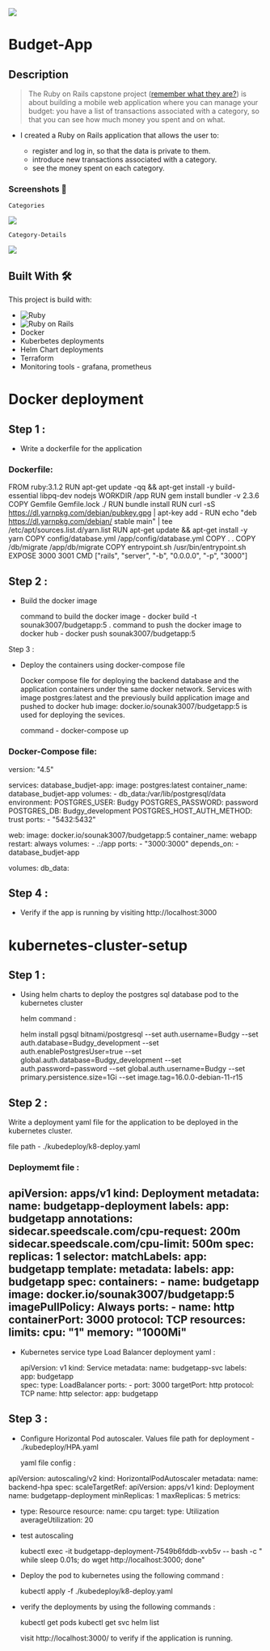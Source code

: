 ![](https://img.shields.io/badge/Microverse-blueviolet)

# Budget-App

## Description

> The Ruby on Rails capstone project ([remember what they are?](https://github.com/microverseinc/curriculum-html-css/blob/main/articles/capstone_intro.md)) is about building a mobile web application where you can manage your budget: you have a list of transactions associated with a category, so that you can see how much money you spent and on what.

- I created a Ruby on Rails application that allows the user to:

  - register and log in, so that the data is private to them.
  - introduce new transactions associated with a category.
  - see the money spent on each category.

### Screenshots 📸

    Categories
![](./app/assets/images/img1.png) 


    Category-Details 
![](./app/assets/images/img5.png) 

## Built With 🛠️

This project is build with:

-  ![Ruby](https://img.shields.io/badge/-Ruby-000000?style=flat&logo=ruby&logoColor=red)
-  ![Ruby on Rails](https://img.shields.io/badge/-Ruby_on_Rails-000000?style=flat&logo=ruby-on-rails&logoColor=blue)
-  Docker
-  Kuberbetes deployments
-  Helm Chart deployments
-  Terraform
-  Monitoring tools - grafana, prometheus

# Docker deployment 

## Step 1 : 

- Write a dockerfile for the application 

### Dockerfile:

FROM ruby:3.1.2
RUN apt-get update -qq && apt-get install -y build-essential libpq-dev nodejs
WORKDIR /app
RUN gem install bundler -v 2.3.6
COPY Gemfile Gemfile.lock ./
RUN bundle install 
RUN curl -sS https://dl.yarnpkg.com/debian/pubkey.gpg | apt-key add -
RUN echo "deb https://dl.yarnpkg.com/debian/ stable main" | tee /etc/apt/sources.list.d/yarn.list
RUN apt-get update && apt-get install -y yarn
COPY config/database.yml /app/config/database.yml
COPY . .
COPY /db/migrate /app/db/migrate
COPY entrypoint.sh /usr/bin/entrypoint.sh
EXPOSE 3000 3001
CMD ["rails", "server", "-b", "0.0.0.0", "-p", "3000"]

## Step 2 :

- Build the docker image 

  command to build the docker image - docker build -t sounak3007/budgetapp:5 .
  command to push the docker image to docker hub - docker push sounak3007/budgetapp:5 

Step 3 : 

- Deploy the containers using docker-compose file

  Docker compose file for deploying the backend database and the application containers under the same docker network. Services with image postgres:latest and the previously build application image and pushed to docker hub image: docker.io/sounak3007/budgetapp:5 is used for deploying the sevices.  

  command - docker-compose up 

### Docker-Compose file:

version: "4.5"

services:
  database_budjet-app:
    image: postgres:latest
    container_name: database_budjet-app
    volumes:
      - db_data:/var/lib/postgresql/data
    environment:
      POSTGRES_USER: Budgy
      POSTGRES_PASSWORD: password
      POSTGRES_DB: Budgy_development
      POSTGRES_HOST_AUTH_METHOD: trust
    ports:
      - "5432:5432"

  web:
    image: docker.io/sounak3007/budgetapp:5
    container_name: webapp
    restart: always
    volumes:
      - .:/app
    ports:
      - "3000:3000"
    depends_on:
      - database_budjet-app

volumes:
  db_data: 

## Step 4 :

- Verify if the app is running by visiting http://localhost:3000

# kubernetes-cluster-setup

## Step 1 :

- Using helm charts to deploy the postgres sql database pod to the kubernetes cluster 

  helm command :

  helm install pgsql bitnami/postgresql   --set auth.username=Budgy   --set auth.database=Budgy_development  --set auth.enablePostgresUser=true   --set global.auth.database=Budgy_development   --set auth.password=password   --set global.auth.username=Budgy   --set primary.persistence.size=1Gi   --set image.tag=16.0.0-debian-11-r15

## Step 2 :

Write a deployment yaml file for the application to be deployed in the kubernetes cluster.

file path - ./kubedeploy/k8-deploy.yaml

### Deploymemt file :

apiVersion: apps/v1
kind: Deployment
metadata:
  name: budgetapp-deployment
  labels:
    app: budgetapp
  annotations: 
    sidecar.speedscale.com/cpu-request: 200m
    sidecar.speedscale.com/cpu-limit: 500m
spec:
  replicas: 1
  selector:
    matchLabels:
      app: budgetapp
  template:
    metadata:
      labels:
        app: budgetapp
    spec:
      containers:
        - name: budgetapp
          image: docker.io/sounak3007/budgetapp:5
          imagePullPolicy: Always
          ports:
            - name: http
              containerPort: 3000
              protocol: TCP
          resources:
            limits:
              cpu: "1"
              memory: "1000Mi"
---
- Kubernetes service type Load Balancer deployment yaml :

  apiVersion: v1
  kind: Service
  metadata:
    name: budgetapp-svc
    labels:
      app: budgetapp    
  spec:
    type: LoadBalancer
    ports:
      - port: 3000
        targetPort: http
        protocol: TCP
        name: http
    selector:
      app: budgetapp

## Step 3 :

- Configure Horizontal Pod autoscaler.
  Values file path for deployment - ./kubedeploy/HPA.yaml

  yaml file config :

apiVersion: autoscaling/v2
kind: HorizontalPodAutoscaler
metadata:
  name: backend-hpa
spec:
  scaleTargetRef:
    apiVersion: apps/v1
    kind: Deployment
    name: budgetapp-deployment
  minReplicas: 1
  maxReplicas: 5
  metrics:
  - type: Resource
    resource:
      name: cpu
      target:
        type: Utilization
        averageUtilization: 20


- test autoscaling
  
  kubectl exec -it budgetapp-deployment-7549b6fddb-xvb5v -- bash -c " while sleep 0.01s; do wget http://localhost:3000; done"

- Deploy the pod to kubernetes using the following command :

  kubectl apply -f ./kubedeploy/k8-deploy.yaml 

- verify the deployments by using the following commands :
  
  kubectl get pods
  kubectl get svc
  helm list 
  
  visit http://localhost:3000/ to verify if the application is running. 


